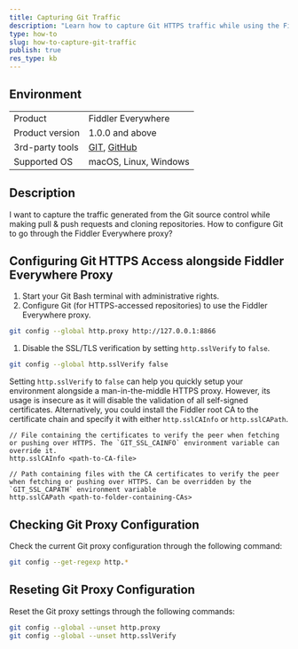 ```yaml
---
title: Capturing Git Traffic
description: "Learn how to capture Git HTTPS traffic while using the Fiddler Everywhere proxy application."
type: how-to
slug: how-to-capture-git-traffic
publish: true
res_type: kb
---
```


## Environment

|   |   |
|---|---|
| Product  | Fiddler Everywhere  |
| Product version | 1.0.0 and above  |
| 3rd-party tools | [GIT](https://git-scm.com/), [GitHub](https://github.com/) |
| Supported OS | macOS, Linux, Windows |

## Description

I want to capture the traffic generated from the Git source control while making pull & push requests and cloning repositories. How to configure Git to go through the Fiddler Everywhere proxy?


## Configuring Git HTTPS Access alongside Fiddler Everywhere Proxy

1. Start your Git Bash terminal with administrative rights.
1. Configure Git (for HTTPS-accessed repositories) to use the Fiddler Everywhere proxy.
```sh
git config --global http.proxy http://127.0.0.1:8866 
```
1. Disable the SSL/TLS verification by setting `http.sslVerify` to `false`. 
```sh
git config --global http.sslVerify false
```

Setting `http.sslVerify` to `false` can help you quickly setup your environment alongside a man-in-the-middle HTTPS proxy. However, its usage is insecure as it will disable the validation of all self-signed certificates. Alternatively, you could install the Fiddler root CA to the certificate chain and specify it with either `http.sslCAInfo` or `http.sslCAPath`.


```JS
// File containing the certificates to verify the peer when fetching or pushing over HTTPS. The `GIT_SSL_CAINFO` environment variable can override it.
http.sslCAInfo <path-to-CA-file>

// Path containing files with the CA certificates to verify the peer when fetching or pushing over HTTPS. Can be overridden by the `GIT_SSL_CAPATH` environment variable
http.sslCAPath <path-to-folder-containing-CAs>
```

## Checking Git Proxy Configuration

Check the current Git proxy configuration through the following command:

```sh
git config --get-regexp http.* 
```

## Reseting Git Proxy Configuration

Reset the Git proxy settings through the following commands:

```sh
git config --global --unset http.proxy
git config --global --unset http.sslVerify
```